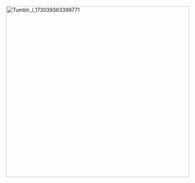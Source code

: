<img width="500" height="468" alt="Tumblr_l_173039363399771" src="https://github.com/user-attachments/assets/2e3ff8a0-5aa2-4287-b477-7ccc8b785b76" />
